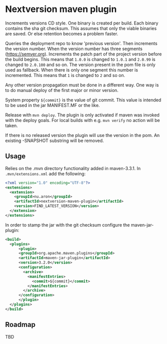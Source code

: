 # Nextversion maven plugin

Increments versions CD style.
One binary is created per build.
Each binary contains the sha git checksum.
This assumes that only the viable binaries are saved.
Or else retention becomes a problem faster.

Queries the deployment repo to know 'previous version'.
Then increments the version number.
When the version number has three segments (https://semver.org).
Increments the patch part of the project version before the build begins.
This means that `1.0.0` is changed to `1.0.1` and `2.0.99` is changed to `2.0.100` and so on.
The version present in the pom file is only used as fallback.
When there is only one segment this number is incremented.
This means that `1` is changed to `2` and so on.

Any other version propagation must be done in a different way.
One way is to do manual deploy of the first major or minor version.

System property `${commit}` is the value of git commit.
This value is intended to be used in the jar MANIFEST.MF or the like.

Release with `mvn deploy`.
The plugin is only activated if maven was invoked with the deploy goals.
For local builds with e.g. `mvn verify` no action will be taken.

If there is no released version the plugin will use the version in the pom.
An existing -SNAPSHOT substring will be removed.

## Usage

Relies on the .mvn directory functionality added in maven-3.3.1.
In `.mvn/extensions.xml` add the following:

```xml
<?xml version="1.0" encoding="UTF-8"?>
<extensions>
  <extension>
    <groupId>nu.aron</groupId>
    <artifactId>nextversion-maven-plugin</artifactId>
    <version>FIND_LATEST_VERSION</version>
  </extension>
</extensions>
```

In order to stamp the jar with the git checksum configure the maven-jar-plugin:

```xml
<build>
  <plugins>
      <plugin>
      <groupId>org.apache.maven.plugins</groupId>
      <artifactId>maven-jar-plugin</artifactId>
      <version>3.2.0</version>
      <configuration>
        <archive>
          <manifestEntries>
            <commit>${commit}</commit>
          </manifestEntries>
        </archive>
      </configuration>
      </plugin>
  </plugins>
</build>
```

## Roadmap

TBD